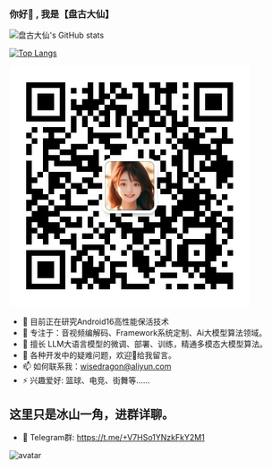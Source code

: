 ### 你好👋 , 我是【盘古大仙】


![盘古大仙's GitHub stats](https://github-readme-stats.vercel.app/api?username=Pangu-Immortal&show_icons=true&theme=highcontrast&count_private=true)

[![Top Langs](https://github-readme-stats.vercel.app/api/top-langs/?username=Pangu-Immortal&layout=compact)](https://github.com/anuraghazra/github-readme-stats)

![avatar](https://raw.githubusercontent.com/Pangu-Immortal/Pangu-Immortal/main/getqrcode.png)

- 🔭 目前正在研究Android16高性能保活技术
- 🌱 专注于：音视频编解码、Framework系统定制、Ai大模型算法领域。
- 🌱 擅长 LLM大语言模型的微调、部署、训练，精通多模态大模型算法。
- 💬 各种开发中的疑难问题，欢迎👏给我留言。
- 📫 如何联系我：wisedragon@aliyun.com
- ⚡ 兴趣爱好: 篮球、电竞、街舞等……

## 这里只是冰山一角，进群详聊。
- 🚀 Telegram群: https://t.me/+V7HSo1YNzkFkY2M1

![avatar](https://developer.android.google.cn/images/mad/mad-hero.svg)

